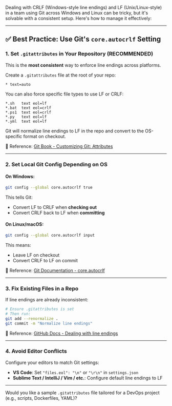 Dealing with CRLF (Windows-style line endings) and LF (Unix/Linux-style) in a team using Git across Windows and Linux can be tricky, but it's solvable with a consistent setup. Here's how to manage it effectively:

---

## ✅ Best Practice: Use Git's `core.autocrlf` Setting

### 1. **Set `.gitattributes` in Your Repository (RECOMMENDED)**

This is the **most consistent** way to enforce line endings across platforms.

Create a `.gitattributes` file at the root of your repo:

```
* text=auto
```

You can also force specific file types to use LF or CRLF:

```gitattributes
*.sh   text eol=lf
*.bat  text eol=crlf
*.ps1  text eol=crlf
*.py   text eol=lf
*.yml  text eol=lf
```

Git will normalize line endings to LF in the repo and convert to the OS-specific format on checkout.

🔗 Reference: [Git Book - Customizing Git: Attributes](https://git-scm.com/book/en/v2/Customizing-Git-Git-Attributes)

---

### 2. **Set Local Git Config Depending on OS**

#### On **Windows**:

```bash
git config --global core.autocrlf true
```

This tells Git:

* Convert LF to CRLF when **checking out**
* Convert CRLF back to LF when **committing**

#### On **Linux/macOS**:

```bash
git config --global core.autocrlf input
```

This means:

* Leave LF on checkout
* Convert CRLF to LF on commit

🔗 Reference: [Git Documentation - core.autocrlf](https://git-scm.com/docs/git-config#Documentation/git-config.txt-coreautocrlf)

---

### 3. **Fix Existing Files in a Repo**

If line endings are already inconsistent:

```bash
# Ensure .gitattributes is set
# Then run:
git add --renormalize .
git commit -m "Normalize line endings"
```

🔗 Reference: [GitHub Docs - Dealing with line endings](https://docs.github.com/en/get-started/getting-started-with-git/configuring-git-to-handle-line-endings)

---

### 4. **Avoid Editor Conflicts**

Configure your editors to match Git settings:

* **VS Code**: Set `"files.eol": "\n"` or `"\r\n"` in `settings.json`
* **Sublime Text / IntelliJ / Vim / etc.**: Configure default line endings to LF

---

Would you like a sample `.gitattributes` file tailored for a DevOps project (e.g., scripts, Dockerfiles, YAML)?
